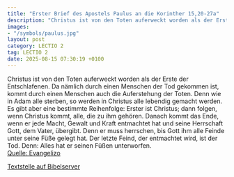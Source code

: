 ```yaml
---
title: "Erster Brief des Apostels Paulus an die Korinther 15,20-27a"
description: "Christus ist von den Toten auferweckt worden als der Erste der Entschlafenen. Da nämlich durch einen Menschen der Tod gekommen ist, kommt durch einen Menschen auch die Auferstehung der Toten. Denn wie in Adam alle sterben, so werden in Christus alle lebendig gemacht werden. Es gi...."
images:
- "/symbols/paulus.jpg"
layout: post
category: LECTIO 2
tag: LECTIO 2
date: 2025-08-15 07:30:19 +0100
---
```

Christus ist von den Toten auferweckt worden als der Erste der Entschlafenen.
Da nämlich durch einen Menschen der Tod gekommen ist, kommt durch einen Menschen auch die Auferstehung der Toten.
Denn wie in Adam alle sterben, so werden in Christus alle lebendig gemacht werden.
Es gibt aber eine bestimmte Reihenfolge: Erster ist Christus; dann folgen, wenn Christus kommt, alle, die zu ihm gehören.<!--more-->
Danach kommt das Ende, wenn er jede Macht, Gewalt und Kraft entmachtet hat und seine Herrschaft Gott, dem Vater, übergibt.
Denn er muss herrschen, bis Gott ihm alle Feinde unter seine Füße gelegt hat.
Der letzte Feind, der entmachtet wird, ist der Tod.
Denn: Alles hat er seinen Füßen unterworfen.<br>
[Quelle: Evangelizo](https://evangeliumtagfuertag.org/DE/gospel)

[Textstelle auf Bibelserver](https://www.bibleserver.com/EU/1.Korinther15,20-27a)
